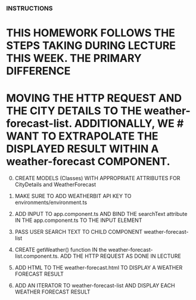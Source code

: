 ### INSTRUCTIONS

# THIS HOMEWORK FOLLOWS THE STEPS TAKING DURING LECTURE THIS WEEK.  THE PRIMARY DIFFERENCE
# MOVING THE HTTP REQUEST AND THE CITY DETAILS TO THE weather-forecast-list.  ADDITIONALLY, WE # WANT TO EXTRAPOLATE THE DISPLAYED RESULT WITHIN A weather-forecast COMPONENT.

0. CREATE MODELS (Classes) WITH APPROPRIATE ATTRIBUTES FOR CityDetails and WeatherForecast

1. MAKE SURE TO ADD WEATHERBIT API KEY TO environments/environment.ts

2. ADD INPUT TO app.component.ts AND BIND THE searchText attribute IN THE app.component.ts TO
   THE INPUT ELEMENT

3. PASS USER SEARCH TEXT TO CHILD COMPONENT weather-forecast-list

4. CREATE getWeather() function IN the weather-forecast-list.component.ts.  ADD THE HTTP 
   REQUEST AS DONE IN LECTURE

5. ADD HTML TO THE weather-forecast.html TO DISPLAY A WEATHER FORECAST RESULT

6. ADD AN ITERATOR TO weather-forecast-list AND DISPLAY EACH WEATHER
   FORECAST RESULT <app-weather-forecast>

